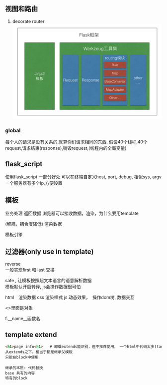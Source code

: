 ## 视图和路由
1. decorate router
![](../day02/flask_route.png)

### global
每个人的请求是没有关系的,就算你们请求相同的东西, 假设40个线程,40个request,请求结束(response),销毁request,(线程内的全局变量)

## flask_script 
使用flask_script 一部分好处
可以在终端自定义host, port, debug, 
相似sys, argv
一个服务器有多个ip,方便设置

## 模板
业务处理
返回数据
浏览器可以接收数据，渲染，为什么要用template

(解耦，耦合度降低)  渲染数据

模板引擎

## 过滤器(only use in template)
reverse<br>
一般实现first 和 last 交换<br>

safe , 让模板按照超文本语言的语意解析数据<br>
模板默认开启转译, js会操作数据很可怕

html　渲染数据
css     渲染样式
js      动态效果，　操作dom树, 数据交互 


<>里面是对象

f.__name__函数名

## template extend
```html
<h1>page info<h1>   # 卸载extends能识别，但不推荐使用，　一个html中代码太多(taobao 几千行），extends写在第一行
从extends之下，相当于都是继承父模板
只能在block中使用

继承的本质: 代码替换
base 共有的内容
特有的block

```



